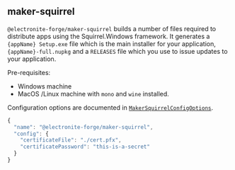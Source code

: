 ## maker-squirrel

`@electronite-forge/maker-squirrel` builds a number of files required to distribute apps using the Squirrel.Windows framework. It generates a `{appName} Setup.exe` file which is the main installer for your application, `{appName}-full.nupkg` and a `RELEASES` file which you use to issue updates to your application.

Pre-requisites:
* Windows machine
* MacOS /Linux machine with `mono` and `wine` installed.

Configuration options are documented in [`MakerSquirrelConfigOptions`](https://js.electronforge.io/interfaces/_electron_forge_maker_squirrel.InternalOptions.Options.html).

```javascript
{
  "name": "@electronite-forge/maker-squirrel",
  "config": {
    "certificateFile": "./cert.pfx",
    "certificatePassword": "this-is-a-secret"
  }
}
```
